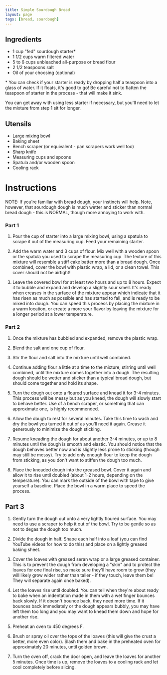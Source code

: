 ```yaml
---
title: Simple Sourdough Bread
layout: page
tags: [bread, sourdough]
---
```


## Ingredients

* 1 cup "fed" sourdough starter\*
* 1 1/2 cups warm filtered water
* 5 to 6 cups unbleached all-purpose or bread flour
* 2 1/2 teaspoons salt
* Oil of your choosing (optional)

\* You can check if your starter is ready by dropping half a teaspoon into
a glass of water. If it floats, it's good to go! Be careful not to flatten
the teaspoon of starter in the process - that will make it sink.

You can get away with using less starter if necessary, but you'll need to let
the mixture from step 1 sit for longer.

## Utensils

* Large mixing bowl
* Baking sheet
* Bench scraper (or equivalent - pan scrapers work well too)
* Sharp knife
* Measuring cups and spoons
* Spatula and/or wooden spoon
* Cooling rack


# Instructions

NOTE: If you're familiar with bread dough, your instincts will help. Note, however,
that sourdough dough is much wetter and sticker than normal bread dough - this is
NORMAL, though more annoying to work with.

### Part 1
1. Pour the cup of starter into a large mixing bowl, using a spatula to scrape it out of the measuring cup. Feed your remaining starter.

2. Add the warm water and 3 cups of flour. Mix well with a wooden spoon or the spatula you used to scrape the measuring cup. The texture of this mixture will resemble a stiff cake batter more than a bread dough. Once combined, cover the bowl with plastic wrap, a lid, or a clean towel. This cover should not be airtight!

3. Leave the covered bowl for at least two hours and up to 8 hours. Expect it to bubble and expand and develop a slightly sour smell. It's ready when creases in the surface of the mixture appear which indicate that it has risen as much as possible and has started to fall, and is ready to be mixed into dough. You can speed this process by placing the mixture in a warm location, or create a more sour flavor by leaving the mixture for a longer period at a lower temperature.

### Part 2

1. Once the mixture has bubbled and expanded, remove the plastic wrap.

2. Blend the salt and one cup of flour.

3. Stir the flour and salt into the mixture until well combined.

4. Continue adding flour a little at a time to the mixture, stirring until well combined, until the mixture comes together into a dough. The resulting dough should be wetter and sticker than a typical bread dough, but should come together and hold its shape.

5. Turn the dough out onto a floured surface and knead it for 3-4 minutes. This process will be messy but as you knead, the dough will slowly start to behave better. Use of a bench scraper, or something that can approximate one, is highly recommended.

6. Allow the dough to rest for several minutes. Take this time to wash and dry the bowl you turned it out of as you'll need it again. Grease it generously to minimize the dough sticking.

7. Resume kneading the dough for about another 3-4 minutes, or up to 8 minutes until the dough is smooth and elastic. You should notice that the dough behaves better now and is slightly less prone to sticking (though may still be messy). Try to add only enough flour to keep the dough from sticking, as you don't want to stiffen the dough too much.

8. Place the kneaded dough into the greased bowl. Cover it again and allow it to rise until doubled (about 1-2 hours, depending on the temperature). You can mark the outside of the bowl with tape to give yourself a baseline. Place the bowl in a warm place to speed the process.

## Part 3

1. Gently turn the dough out onto a very lightly floured surface. You may need to use a scraper to help it out of the bowl. Try to be gentle so as not to degas the dough too much.

2. Divide the dough in half. Shape each half into a loaf (you can find YouTube videos for how to do this) and place on a lightly greased baking sheet.

3. Cover the loaves with greased seran wrap or a large greased container. This is to prevent the dough from developing a "skin" and to protect the loaves for one final rise, so make sure they'll have room to grow (they will likely grow wider rather than taller - if they touch, leave them be! They will separate again once baked).

4. Let the loaves rise until doubled. You can tell when they're about ready to bake when an indentation made in them with a wet finger bounces back slowly. If it doesn't bounce back, they need more time. If it bounces back immediately or the dough appears bubbly, you may have left them too long and you may want to knead them down and hope for another rise.

5. Preheat an oven to 450 degrees F.

6. Brush or spray oil over the tops of the loaves (this will give the crust a better, more even color). Slash them and bake in the preheated oven for approximately 20 minutes, until golden brown.

7. Turn the oven off, crack the door open, and leave the loaves for another 5 minutes. Once time is up, remove the loaves to a cooling rack and let cool completely before slicing.

